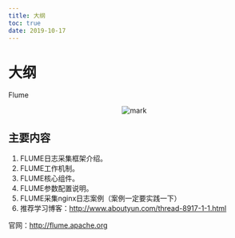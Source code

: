 ```yaml
---
title: 大纲
toc: true
date: 2019-10-17
---
```

# 大纲

Flume

<center>

![mark](http://images.iterate.site/blog/image/20191015/ucfGUMUIIos3.png?imageslim)

</center>

## 主要内容


1. FLUME日志采集框架介绍。
2. FLUME工作机制。
3. FLUME核心组件。
4. FLUME参数配置说明。
5. FLUME采集nginx日志案例（案例一定要实践一下）
6. 推荐学习博客：<http://www.aboutyun.com/thread-8917-1-1.html>

官网：http://flume.apache.org
